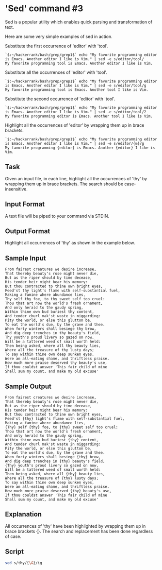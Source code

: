 # 'Sed' command #3

Sed is a popular utility which enables quick parsing and transformation of text.

Here are some very simple examples of sed in action.

Substitute the first occurrence of 'editor' with 'tool'.

    `$:~/hackerrank/bash/grep/grep1$` echo "My favorite programming editor is Emacs. Another editor I like is Vim." | sed -e s/editor/tool/
    My favorite programming tool is Emacs. Another editor I like is Vim.
Substitute all the occurrences of 'editor' with 'tool'.

    `$:~/hackerrank/bash/grep/grep1$` echo "My favorite programming editor is Emacs. Another editor I like is Vim." | sed -e s/editor/tool/g
    My favorite programming tool is Emacs. Another tool I like is Vim.  
Substitute the second occurrence of 'editor' with 'tool'.

    `$:~/hackerrank/bash/grep/grep1$` echo "My favorite programming editor is Emacs. Another editor I like is Vim." | sed -e s/editor/tool/2
    My favorite programming editor is Emacs. Another tool I like is Vim.
Highlight all the occurrences of 'editor' by wrapping them up in brace brackets.

    `$:~/hackerrank/bash/grep/grep1$` echo "My favorite programming editor is Emacs. Another editor I like is Vim." | sed -e s/editor/{&}/g
    My favorite programming {editor} is Emacs. Another {editor} I like is Vim.


## Task

Given an input file, in each line, highlight all the occurrences of 'thy' by wrapping them up in brace brackets. The search should be case-insensitive.

## Input Format

A text file will be piped to your command via STDIN.

## Output Format

Highlight all occurrences of 'thy' as shown in the example below.

## Sample Input

    From fairest creatures we desire increase,
    That thereby beauty's rose might never die,
    But as the riper should by time decease,
    His tender heir might bear his memory:
    But thou contracted to thine own bright eyes,
    Feed'st thy light's flame with self-substantial fuel,
    Making a famine where abundance lies,
    Thy self thy foe, to thy sweet self too cruel:
    Thou that art now the world's fresh ornament,
    And only herald to the gaudy spring,
    Within thine own bud buriest thy content,
    And tender churl mak'st waste in niggarding:
    Pity the world, or else this glutton be,
    To eat the world's due, by the grave and thee.
    When forty winters shall besiege thy brow,
    And dig deep trenches in thy beauty's field,
    Thy youth's proud livery so gazed on now,
    Will be a tattered weed of small worth held:
    Then being asked, where all thy beauty lies,
    Where all the treasure of thy lusty days;
    To say within thine own deep sunken eyes,
    Were an all-eating shame, and thriftless praise.
    How much more praise deserved thy beauty's use,
    If thou couldst answer 'This fair child of mine
    Shall sum my count, and make my old excuse'
## Sample Output

    From fairest creatures we desire increase,
    That thereby beauty's rose might never die,
    But as the riper should by time decease,
    His tender heir might bear his memory:
    But thou contracted to thine own bright eyes,
    Feed'st {thy} light's flame with self-substantial fuel,
    Making a famine where abundance lies,
    {Thy} self {thy} foe, to {thy} sweet self too cruel:
    Thou that art now the world's fresh ornament,
    And only herald to the gaudy spring,
    Within thine own bud buriest {thy} content,
    And tender churl mak'st waste in niggarding:
    Pity the world, or else this glutton be,
    To eat the world's due, by the grave and thee.
    When forty winters shall besiege {thy} brow,
    And dig deep trenches in {thy} beauty's field,
    {Thy} youth's proud livery so gazed on now,
    Will be a tattered weed of small worth held:
    Then being asked, where all {thy} beauty lies,
    Where all the treasure of {thy} lusty days;
    To say within thine own deep sunken eyes,
    Were an all-eating shame, and thriftless praise.
    How much more praise deserved {thy} beauty's use,
    If thou couldst answer 'This fair child of mine
    Shall sum my count, and make my old excuse'
## Explanation

All occurrences of 'thy' have been highlighted by wrapping them up in brace brackets {}. The search and replacement has been done regardless of case.

## Script

```bash
sed s/thy/{\&}/ig   
```